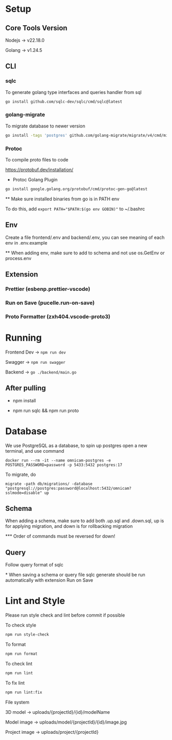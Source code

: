 # Setup

## Core Tools Version

Nodejs -> v22.18.0

Golang -> v1.24.5

## CLI

### sqlc

To generate golang type interfaces and queries handler from sql

```bash
go install github.com/sqlc-dev/sqlc/cmd/sqlc@latest
```

### golang-migrate

To migrate database to newer version

```bash
go install -tags 'postgres' github.com/golang-migrate/migrate/v4/cmd/migrate@latest
```

### Protoc

To compile proto files to code

https://protobuf.dev/installation/

- Protoc Golang Plugin

```bash
go install google.golang.org/protobuf/cmd/protoc-gen-go@latest
```

\*\* Make sure installed binaries from go is in PATH env

To do this, add `export PATH="$PATH:$(go env GOBIN)"` to ~/.bashrc

## Env

Create a file frontend/.env and backend/.env, you can see meaning of each env in .env.example

\*\* When adding env, make sure to add to schema and not use os.GetEnv or process.env

## Extension

### Prettier (esbenp.prettier-vscode)

### Run on Save (pucelle.run-on-save)

### Proto Formatter (zxh404.vscode-proto3)

# Running

Frontend Dev -> `npm run dev`

Swagger -> `npm run swagger`

Backend -> `go ./backend/main.go`

## After pulling

- npm install

- npm run sqlc && npm run proto

# Database

We use PostgreSQL as a database, to spin up postgres open a new terminal, and use command

`docker run --rm -it --name omnicam-postgres -e POSTGRES_PASSWORD=password -p 5433:5432 postgres:17`

To migrate, do

`migrate -path db/migrations/ -database "postgresql://postgres:password@localhost:5432/omnicam?sslmode=disable" up`

## Schema

When adding a schema, make sure to add both .up.sql and .down.sql, up is for applying migration, and down is for rollbacking migration

\*\*\* Order of commands must be reversed for down!

## Query

Follow query format of sqlc

\* When saving a schema or query file sqlc generate should be run automatically with extension Run on Save

# Lint and Style

Please run style check and lint before commit if possible

To check style

```bash
npm run style-check
```

To format

```bash
npm run format
```

To check lint

```bash
npm run lint
```

To fix lint

```bash
npm run lint:fix
```

File system

3D model -> uploads/{projectId}/{id}/modelName

Model image -> uploads/model/{projectId}/{id}/image.jpg

Project image -> uploads/project/{projectId}

